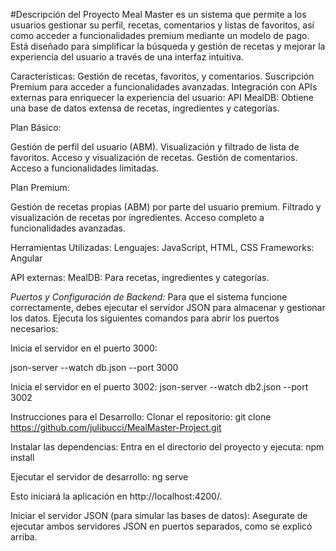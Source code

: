 #Descripción del Proyecto
Meal Master es un sistema que permite a los usuarios gestionar su perfil, recetas, comentarios y listas de favoritos, así como acceder a funcionalidades premium mediante un modelo de pago. Está diseñado para simplificar la búsqueda y gestión de recetas y mejorar la experiencia del usuario a través de una interfaz intuitiva.

Características:
Gestión de recetas, favoritos, y comentarios.
Suscripción Premium para acceder a funcionalidades avanzadas.
Integración con APIs externas para enriquecer la experiencia del usuario:
API MealDB: Obtiene una base de datos extensa de recetas, ingredientes y categorías.


Plan Básico:

Gestión de perfil del usuario (ABM).
Visualización y filtrado de lista de favoritos.
Acceso y visualización de recetas.
Gestión de comentarios.
Acceso a funcionalidades limitadas.

Plan Premium:

Gestión de recetas propias (ABM) por parte del usuario premium.
Filtrado y visualización de recetas por ingredientes.
Acceso completo a funcionalidades avanzadas.



Herramientas Utilizadas:
Lenguajes: JavaScript, HTML, CSS
Frameworks: Angular

API externas:
MealDB: Para recetas, ingredientes y categorías.


*Puertos y Configuración de Backend:*
Para que el sistema funcione correctamente, debes ejecutar el servidor JSON para almacenar y gestionar los datos. Ejecuta los siguientes comandos para abrir los puertos necesarios:

Inicia el servidor en el puerto 3000:

json-server --watch db.json --port 3000

Inicia el servidor en el puerto 3002:
json-server --watch db2.json --port 3002

Instrucciones para el Desarrollo:
Clonar el repositorio:
git clone https://github.com/julibucci/MealMaster-Project.git


Instalar las dependencias: Entra en el directorio del proyecto y ejecuta:
npm install


Ejecutar el servidor de desarrollo:
ng serve

Esto iniciará la aplicación en http://localhost:4200/.

Iniciar el servidor JSON (para simular las bases de datos): Asegurate de ejecutar ambos servidores JSON en puertos separados, como se explicó arriba.
 
 
